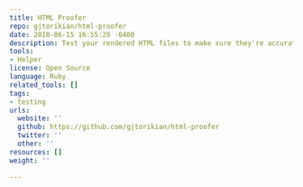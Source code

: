 ```yaml
---
title: HTML Proofer
repo: gjtorikian/html-proofer
date: 2018-06-15 16:55:29 -0400
description: Test your rendered HTML files to make sure they're accurate.
tools:
- Helper
license: Open Source
language: Ruby
related_tools: []
tags:
- testing
urls:
  website: ''
  github: https://github.com/gjtorikian/html-proofer
  twitter: ''
  other: ''
resources: []
weight: ''

---
```

